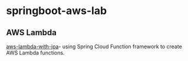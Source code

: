 # springboot-aws-lab

## AWS Lambda
[aws-lambda-with-jpa](aws-lambda-with-jpa/)-  using Spring Cloud Function framework to create AWS Lambda functions.
